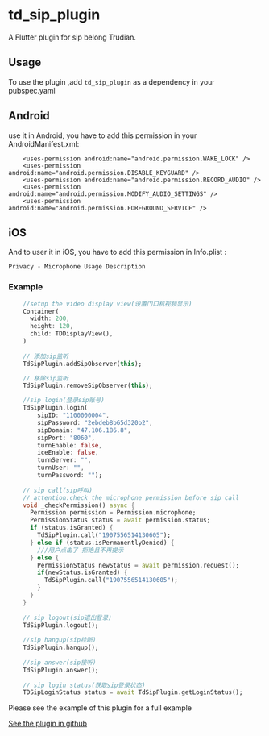 # td_sip_plugin

A Flutter plugin for sip belong Trudian.

## Usage

To use the plugin ,add `td_sip_plugin` as a dependency in your pubspec.yaml

## Android
use it in Android, you have to add this permission in your AndroidManifest.xml:
```
    <uses-permission android:name="android.permission.WAKE_LOCK" />
    <uses-permission android:name="android.permission.DISABLE_KEYGUARD" />
    <uses-permission android:name="android.permission.RECORD_AUDIO" />
    <uses-permission android:name="android.permission.MODIFY_AUDIO_SETTINGS" />
    <uses-permission android:name="android.permission.FOREGROUND_SERVICE" />
```

## iOS
And to user it in iOS, you have to add this permission in Info.plist :
```
Privacy - Microphone Usage Description
```

### Example

``` dart
    //setup the video display view(设置门口机视频显示)
    Container(
      width: 200,
      height: 120,
      child: TDDisplayView(),
    )
    
    // 添加sip监听
    TdSipPlugin.addSipObserver(this);

    // 移除sip监听
    TdSipPlugin.removeSipObserver(this);

    //sip login(登录sip账号)
    TdSipPlugin.login(
        sipID: "1100000004",
        sipPassword: "2ebdeb8b65d320b2",
        sipDomain: "47.106.186.8",
        sipPort: "8060",
        turnEnable: false,
        iceEnable: false,
        turnServer: "",
        turnUser: "",
        turnPassword: "");
    
    // sip call(sip呼叫)
    // attention:check the microphone permission before sip call
    void _checkPermission() async {
      Permission permission = Permission.microphone;
      PermissionStatus status = await permission.status;
      if (status.isGranted) {
        TdSipPlugin.call("1907556514130605");
      } else if (status.isPermanentlyDenied) {
        ///用户点击了 拒绝且不再提示
      } else {
        PermissionStatus newStatus = await permission.request();
        if(newStatus.isGranted) {
          TdSipPlugin.call("1907556514130605");
        }
      }
    }
    
    // sip logout(sip退出登录)
    TdSipPlugin.logout();
    
    //sip hangup(sip挂断)
    TdSipPlugin.hangup();
    
    //sip answer(sip接听)
    TdSipPlugin.answer();
    
    // sip login status(获取sip登录状态)
    TDSipLoginStatus status = await TdSipPlugin.getLoginStatus();
```

Please see the example of this plugin for a full example

[See the plugin in github](https://git.trudian.com/Trudian/td_sip_plugin.git)

